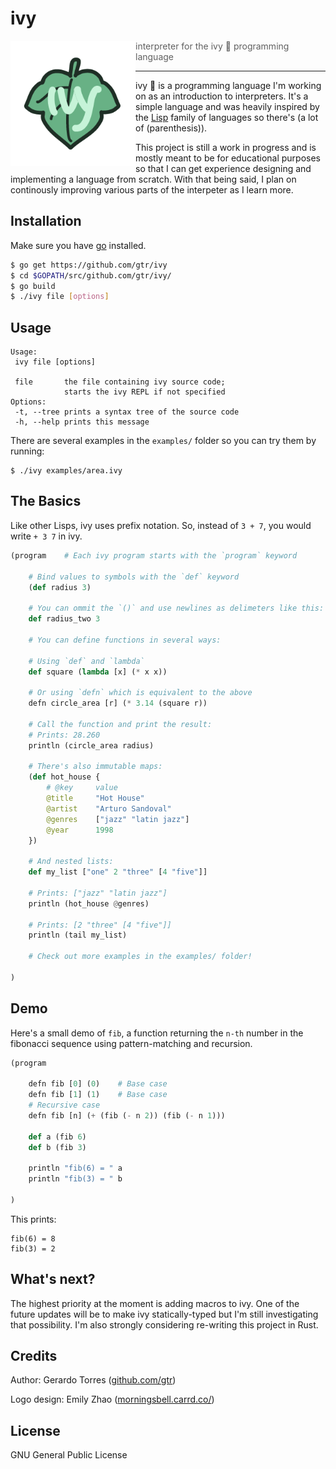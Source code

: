 # ivy

<img align="left" width="200" height="200" src="img/ivy.png">

> interpreter for the ivy :herb: programming language

---
ivy :herb: is a programming language I'm working on as an introduction to interpreters. It's a simple language and was heavily inspired by the [Lisp](https://en.wikipedia.org/wiki/Lisp_(programming_language)) family of languages so there's (a lot of (parenthesis)).

This project is still a work in progress and is mostly meant to be for educational purposes so that I can get experience designing and implementing a language from scratch. With that being said, I plan on continously improving various parts of the interpeter as I learn more.

## Installation
Make sure you have [go](https://golang.org/) installed.

```bash
$ go get https://github.com/gtr/ivy
$ cd $GOPATH/src/github.com/gtr/ivy/
$ go build
$ ./ivy file [options]
```
## Usage
```
Usage:
 ivy file [options]

 file       the file containing ivy source code;
            starts the ivy REPL if not specified
Options:
 -t, --tree	prints a syntax tree of the source code
 -h, --help	prints this message
```

There are several examples in the `examples/` folder so you can try them by running:
```
$ ./ivy examples/area.ivy
```

## The Basics

Like other Lisps, ivy uses prefix notation. So, instead of `3 + 7`, you would write `+ 3 7` in ivy.

```python
(program    # Each ivy program starts with the `program` keyword

    # Bind values to symbols with the `def` keyword
    (def radius 3)

    # You can ommit the `()` and use newlines as delimeters like this:
    def radius_two 3

    # You can define functions in several ways:
    
    # Using `def` and `lambda`
    def square (lambda [x] (* x x))
    
    # Or using `defn` which is equivalent to the above
    defn circle_area [r] (* 3.14 (square r))

    # Call the function and print the result:
    # Prints: 28.260
    println (circle_area radius)

    # There's also immutable maps:
    (def hot_house { 
        # @key     value
        @title     "Hot House"
        @artist    "Arturo Sandoval"
        @genres    ["jazz" "latin jazz"]
        @year      1998
    })

    # And nested lists:
    def my_list ["one" 2 "three" [4 "five"]]

    # Prints: ["jazz" "latin jazz"]
    println (hot_house @genres) 

    # Prints: [2 "three" [4 "five"]]
    println (tail my_list)

    # Check out more examples in the examples/ folder!

)
```

## Demo

Here's a small demo of `fib`, a function returning the `n-th` number in the fibonacci sequence using pattern-matching and recursion.

```python
(program

    defn fib [0] (0)    # Base case
    defn fib [1] (1)    # Base case
    # Recursive case
    defn fib [n] (+ (fib (- n 2)) (fib (- n 1)))

    def a (fib 6)
    def b (fib 3)

    println "fib(6) = " a
    println "fib(3) = " b

)
```

This prints:
```
fib(6) = 8
fib(3) = 2
```

## What's next?

The highest priority at the moment is adding macros to ivy. One of the future updates will be to make ivy statically-typed but I'm still investigating that possibility. I'm also strongly considering re-writing this project in Rust.

## Credits

Author: Gerardo Torres ([github.com/gtr](https://github.com/gtr))

Logo design: Emily Zhao ([morningsbell.carrd.co/](https://morningsbell.carrd.co/))

## License

GNU General Public License